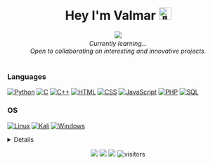 <h1 align="center">Hey I'm Valmar <img src="https://github.com/wervlad/wervlad/assets/24524555/766d336d-b87d-44ba-807c-c51de2bc6b4d" width="28px" alt="👋"></h1>

<p align="center">
    <b></b>
    <a href="https://github.com/CalValmar">
          <img src="https://readme-typing-svg.herokuapp.com?font=Vollkorn+SC&color=0A66DAFF&center=true&vCenter=true&width=600&lines=Welcome+to+the+desert+of+the+real." />
    </a>
     <b></b>
    <i>
        <br>
        Currently learning...<br>
        Open to collaborating on interesting and innovative projects.<br>
    </i><br>
</p>


### Languages
[![Python](https://img.shields.io/badge/python-black?style=for-the-badge&logo=python)](https://github.com/CalValmar)
[![C](https://img.shields.io/badge/c-black?style=for-the-badge&logo=c)](https://github.com/CalValmar)
[![C++](https://img.shields.io/badge/c++-black?style=for-the-badge&logo=cplusplus)](https://github.com/CalValmar)
[![HTML](https://img.shields.io/badge/html-black?style=for-the-badge&logo=html5)](https://hub.docker.com/u/CalValmar)
[![CSS](https://img.shields.io/badge/css-black?style=for-the-badge&logo=css3)](https://hub.docker.com/u/CalValmar)
[![JavaScript](https://img.shields.io/badge/javascript-black?style=for-the-badge&logo=javascript)](https://github.com/CalValmar)
[![PHP](https://img.shields.io/badge/PHP-black?style=for-the-badge&logo=Php)](https://github.com/CalValmar)
[![SQL](https://img.shields.io/badge/sql-black?style=for-the-badge&logo=mysql)](https://github.com/CalValmar)

### OS
[![Linux](https://img.shields.io/badge/linux-black?style=for-the-badge&logo=Linux)](https://github.com/CalValmar)
[![Kali](https://img.shields.io/badge/kali-black?style=for-the-badge&logo=kali-linux)](https://github.com/CalValmar)
[![Windows](https://img.shields.io/badge/Windows-black?style=for-the-badge&logo=Windows)](https://github.com/CalValmar)

<details>
<p align="center">
  <a href="https://github.com/CalValmar">
    <img src="http://github-profile-summary-cards.vercel.app/api/cards/profile-details?username=CalValmar&theme=transparent" />
  
  <a href="https://github.com/CalValmar">
    <img src="https://github-readme-stats.vercel.app/api/top-langs/?username=CalValmar&theme=transparent" />
  </a>
</p>
</details>


<p align="center">
    <a href="https://github.com/CalValmar/CalValmar"><img src="https://img.shields.io/badge/status-updating-brightgreen.svg"></a>
    <a href="https://github.com/CalValmar/CalValmar/stargazers"><img src="https://img.shields.io/github/stars/CalValmar/CalValmar.svg?logo=github"></a>
    <a href="https://github.com/CalValmar/CalValmar/network/members"><img src="https://img.shields.io/github/forks/CalValmar/CalValmar.svg?color=blue&logo=github"></a>
    <img src="https://visitor-badge.laobi.icu/badge?page_id=CalValmar.CalValmar" alt="visitors"/>   
</p>
